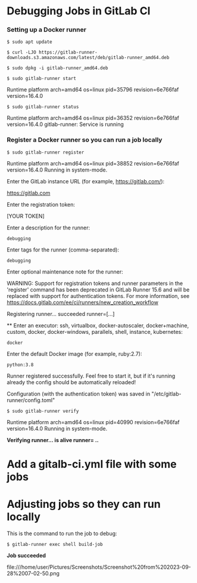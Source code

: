 # Debugging Jobs in GitLab CI
### Setting up a Docker runner

```
$ sudo apt update
```

```
$ curl -LJO https://gitlab-runner-downloads.s3.amazonaws.com/latest/deb/gitlab-runner_amd64.deb
```

```
$ sudo dpkg -i gitlab-runner_amd64.deb
```
```
$ sudo gitlab-runner start
```
Runtime platform                                    arch=amd64 os=linux pid=35796 revision=6e766faf version=16.4.0
```
$ sudo gitlab-runner status
```
Runtime platform                                    arch=amd64 os=linux pid=36352 revision=6e766faf version=16.4.0
gitlab-runner: Service is running


### Register a Docker runner so you can run a job locally 

```
$ sudo gitlab-runner register 
```

Runtime platform                                    arch=amd64 os=linux pid=38852 revision=6e766faf version=16.4.0
Running in system-mode.                            
                                                   
Enter the GitLab instance URL (for example, https://gitlab.com/):

https://gitlab.com

Enter the registration token:

[YOUR TOKEN]

Enter a description for the runner:
```
debugging
```
Enter tags for the runner (comma-separated):
```
debugging
```
Enter optional maintenance note for the runner:

WARNING: Support for registration tokens and runner parameters in the 'register' command has been deprecated in GitLab Runner 15.6 and will be replaced with support for authentication tokens. For more information, see https://docs.gitlab.com/ee/ci/runners/new_creation_workflow 



Registering runner... succeeded                     runner=[...]


** Enter an executor: ssh, virtualbox, docker-autoscaler, docker+machine, custom, docker, docker-windows, parallels, shell, instance, kubernetes:
```
docker
```
Enter the default Docker image (for example, ruby:2.7):
```
python:3.8
```

Runner registered successfully. Feel free to start it, but if it's running already the config should be automatically reloaded!
 
Configuration (with the authentication token) was saved in "/etc/gitlab-runner/config.toml" 
```
$ sudo gitlab-runner verify
```

Runtime platform                                    arch=amd64 os=linux pid=40990 revision=6e766faf version=16.4.0
Running in system-mode.                            
                                                   
**Verifying runner... is alive                        runner= ..**


# Add a gitalb-ci.yml file with some jobs

# Adjusting jobs so they can run locally

 This is the command to run the job to debug:


```
$ gitlab-runner exec shell build-job
```

**Job succeeded**

file:///home/user/Pictures/Screenshots/Screenshot%20from%202023-09-28%2007-02-50.png

